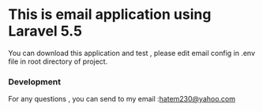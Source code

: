 # This is email application using Laravel 5.5 


You can download this application and test , please edit email config in .env file in root directory of project.
 


### Development
For any questions , you can send to my email :hatem230@yahoo.com